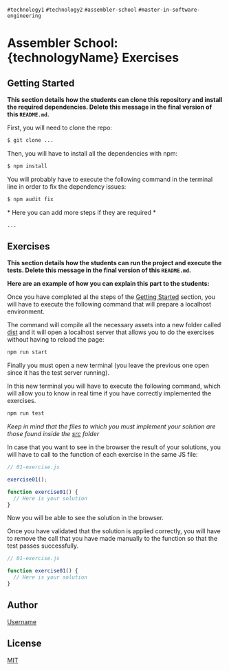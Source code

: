 `#technology1` `#technology2` `#assembler-school` `#master-in-software-engineering`

# Assembler School: {technologyName} Exercises

## Getting Started

**This section details how the students can clone this repository and install the required dependencies. Delete this message in the final version of this `README.md`.**

First, you will need to clone the repo:

```bash
$ git clone ...
```

Then, you will have to install all the dependencies with npm:

```bash
$ npm install
```

You will probably have to execute the following command in the terminal line in order to fix the dependency issues:

```bash
$ npm audit fix
```

\* Here you can add more steps if they are required \*

```bash
...
```

## Exercises

**This section details how the students can run the project and execute the tests. Delete this message in the final version of this `README.md`.**

**Here are an example of how you can explain this part to the students:**

Once you have completed al the steps of the [Getting Started](#getting-started) section, you will have to execute the following command that will prepare a localhost environment.

The command will compile all the necessary assets into a new folder called [dist](./dist) and it will open a localhost server that allows you to do the exercises without having to reload the page:

```bash
npm run start
```

Finally you must open a new terminal (you leave the previous one open since it has the test server running).

In this new terminal you will have to execute the following command, which will allow you to know in real time if you have correctly implemented the exercises.

```bash
npm run test
```

_Keep in mind that the files to which you must implement your solution are those found inside the [src](./src) folder_

In case that you want to see in the browser the result of your solutions, you will have to call to the function of each exercise in the same JS file:

```js
// 01-exercise.js

exercise01();

function exercise01() {
  // Here is your solution
}
```

Now you will be able to see the solution in the browser.

Once you have validated that the solution is applied correctly, you will have to remove the call that you have made manually to the function so that the test passes successfully.

```js
// 01-exercise.js

function exercise01() {
  // Here is your solution
}
```

## Author <!-- omit in toc -->

[Username](https://github.com/...)

## License <!-- omit in toc -->

[MIT](https://choosealicense.com/licenses/mit/)
